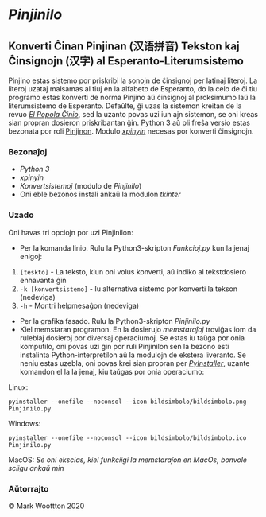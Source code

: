 # *Pinjinilo*
## Konverti Ĉinan Pinjinan (汉语拼音) Tekston kaj Ĉinsignojn (汉字) al Esperanto-Literumsistemo

Pinjino estas sistemo por priskribi la sonojn de ĉinsignoj per latinaj literoj. La literoj uzataj malsamas al tiuj en la alfabeto de Esperanto, do la celo de ĉi tiu programo estas konverti de norma Pinjino aŭ ĉinsignoj al proksimumo laŭ la literumsistemo de Esperanto. Defaŭlte, ĝi uzas la sistemon kreitan de la revuo [*El Popola Ĉinio*](https://eo.wikipedia.org/wiki/Esperantigo_de_vortoj_el_%C4%89ina_fonto), sed la uzanto povas uzi iun ajn sistemon, se oni kreas sian propran dosieron priskribantan ĝin. Python 3 aŭ pli freŝa versio estas bezonata
por roli [Pinjinon](https://www.python.org). Modulo [*xpinyin*](https://pypi.org/project/xpinyin) necesas por konverti ĉinsignojn.

### Bezonaĵoj
* *Python 3*
* *xpinyin*
* *Konvertsistemoj* (modulo de *Pinjinilo*)
* Oni eble bezonos instali ankaŭ la modulon *tkinter*

### Uzado
Oni havas tri opciojn por uzi Pinjinilon:
* Per la komanda linio. Rulu la Python3-skripton *Funkcioj.py* kun la jenaj enigoj:
1. `[teskto]` - La teksto, kiun oni volus konverti, aŭ indiko al tekstdosiero enhavanta ĝin
2. `-k [konvertsistemo]`  - Iu alternativa sistemo por konverti la tekson (nedeviga)
3. `-h`  - Montri helpmesaĝon (nedeviga)
* Per la grafika fasado. Rulu la Python3-skripton *Pinjinilo.py*
* Kiel memstaran programon. En la dosierujo *memstaraĵoj* troviĝas iom da ruleblaj dosieroj por diversaj operaciumoj. Se estas iu taŭga por onia komputilo, oni povas uzi ĝin por ruli Pinjinilon sen la bezono esti instalinta Python-interpretilon aŭ la modulojn de ekstera liveranto. Se neniu estas uzebla, oni povas krei sian propran per [*PyInstaller*](https://www.pyinstaller.org), uzante komandon el la la jenaj, kiu taŭgas por onia operaciumo:

Linux:
```
pyinstaller --onefile --noconsol --icon bildsimbolo/bildsimbolo.png Pinjinilo.py
```

Windows:
```
pyinstaller --onefile --noconsol --icon bildsimbolo/bildsimbolo.ico Pinjinilo.py
```

MacOS:
*Se oni ekscias, kiel funkciigi la memstaraĵon en MacOs, bonvole sciigu ankaŭ min*

### Aŭtorrajto
© Mark Woottton 2020
